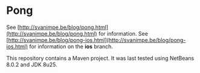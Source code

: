 # Pong

See [http://svanimpe.be/blog/pong.html](http://svanimpe.be/blog/pong.html) for information.
See [http://svanimpe.be/blog/pong-ios.html](http://svanimpe.be/blog/pong-ios.html) for information on the **ios** branch.

This repository contains a Maven project. It was last tested using NetBeans 8.0.2 and JDK 8u25.
